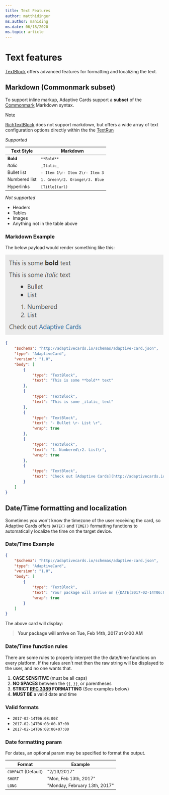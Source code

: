 ```yaml
---
title: Text Features
author: matthidinger
ms.author: mahiding
ms.date: 06/18/2020
ms.topic: article
---
```


# Text features

[TextBlock](https://adaptivecards.io/explorer/TextBlock.html) offers advanced features for formatting and localizing the text.

## Markdown (Commonmark subset)

To support inline markup, Adaptive Cards support a **subset** of the [Commonmark](https://commonmark.org/help/) Markdown syntax.

> [!NOTE]
>
> [RichTextBlock](https://adaptivecards.io/explorer/RichTextBlock.html) does not support markdown, but offers a wide array of text configuration options directly within the the [TextRun](https://adaptivecards.io/explorer/TextRun.html)

_Supported_

| Text Style      | Markdown |
|-----------------|-----|
| **Bold**        | ```**Bold**``` |
| _Italic_        | ```_Italic_``` |
| Bullet list     | ```- Item 1\r- Item 2\r- Item 3``` | 
| Numbered list   | ```1. Green\r2. Orange\r3. Blue``` |
| Hyperlinks      | ```[Title](url)``` |

_Not supported_

* Headers
* Tables
* Images
* Anything not in the table above

### Markdown Example

The below payload would render something like this:

![markdown screenshot](media/text-features/markdown.png)

```json
{
    "$schema": "http://adaptivecards.io/schemas/adaptive-card.json",
    "type": "AdaptiveCard",
    "version": "1.0",
    "body": [
        {
            "type": "TextBlock",
            "text": "This is some **bold** text"
        },
        {
            "type": "TextBlock",
            "text": "This is some _italic_ text"
        },
        {
            "type": "TextBlock",
            "text": "- Bullet \r- List \r",
            "wrap": true
        },
        {
            "type": "TextBlock",
            "text": "1. Numbered\r2. List\r",
            "wrap": true
        },
        {
            "type": "TextBlock",
            "text": "Check out [Adaptive Cards](http://adaptivecards.io)"
        }
    ]
}
```

## Date/Time formatting and localization

Sometimes you won't know the timezone of the user receiving the card, so Adaptive Cards offers `DATE()` and `TIME()` formatting functions to automatically localize the time on the target device.

### Date/Time Example

```json
{
    "$schema": "http://adaptivecards.io/schemas/adaptive-card.json",
    "type": "AdaptiveCard",
    "version": "1.0",
    "body": [
        {
            "type": "TextBlock",
            "text": "Your package will arrive on {{DATE(2017-02-14T06:00:00Z, SHORT)}} at {{TIME(2017-02-14T06:00:00Z)}}",
            "wrap": true
        }
    ]
}
```

The above card will display: 

> **Your package will arrive on Tue, Feb 14th, 2017 at 6:00 AM**

### Date/Time function rules

There are some rules to properly interpret the the date/time functions on every platform. If the rules aren't met then the raw string will be displayed to the user, and no one wants that.

1. **CASE SENSITIVE** (must be all caps)
1. **NO SPACES** between the `{{`, `}}`, or parentheses
1. **STRICT [RFC 3389](https://tools.ietf.org/html/rfc3339) FORMATTING** (See examples below)
1. **MUST BE** a valid date and time

### Valid formats

* `2017-02-14T06:08:00Z`
* `2017-02-14T06:08:00-07:00`
* `2017-02-14T06:08:00+07:00`

### Date formatting param

For dates, an optional param may be specified to format the output.


|       Format        |            Example            |
|---------------------|-------------------------------|
| `COMPACT` (Default) |          "2/13/2017"          |
|       `SHORT`       |     "Mon, Feb 13th, 2017"     |
|       `LONG`        | "Monday, February 13th, 2017" |


